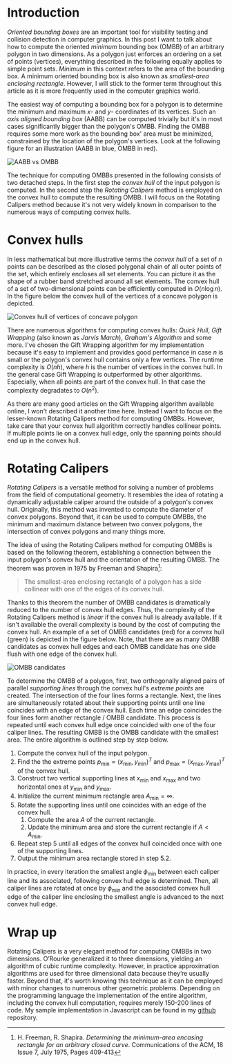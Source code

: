 # Introduction
*Oriented bounding boxes* are an important tool for visibility testing and collision detection in computer graphics. In this post I want to talk about how to compute the oriented *minimum* bounding box (OMBB) of an arbitrary polygon in two dimensions. As a polygon just enforces an ordering on a set of points (vertices), everything described in the following equally applies to simple point sets. *Minimum* in this context refers to the area of the bounding box. A minimum oriented bounding box is also known as *smallest-area enclosing rectangle*. However, I will stick to the former term throughout this article as it is more frequently used in the computer graphics world.

The easiest way of computing a bounding box for a polygon is to determine the minimum and maximum $x$- and $y$- coordinates of its vertices. Such an *axis aligned bounding box* (AABB) can be computed trivially but it's in most cases significantly bigger than the polygon's OMBB. Finding the OMBB requires some more work as the bounding box' area must be minimized, constrained by the location of the polygon's vertices. Look at the following figure for an illustration (AABB in blue, OMBB in red).

![AABB vs OMBB](http://geidav.files.wordpress.com/2014/01/aabb_vs_ombb.png)

The technique for computing OMBBs presented in the following consists of two detached steps. In the first step the *convex hull* of the input polygon is computed. In the second step the *Rotating Calipers* method is employed on the convex hull to compute the resulting OMBB. I will focus on the Rotating Calipers method because it's not very widely known in comparison to the numerous ways of computing convex hulls.

# Convex hulls
In less mathematical but more illustrative terms the *convex hull* of a set of $n$ points can be described as the closed polygonal chain of all outer points of the set, which entirely encloses all set elements. You can picture it as the shape of a rubber band stretched around all set elements. The convex hull of a set of two-dimensional points can be efficiently computed in $O(n\log n)$. In the figure below the convex hull of the vertices of a concave polygon is depicted.

![Convex hull of vertices of concave polygon](http://geidav.files.wordpress.com/2014/01/convex_hull2.png)

There are numerous algorithms for computing convex hulls: *Quick Hull*, *Gift Wrapping* (also known as *Jarvis March*), *Graham's Algorithm* and some more. I've chosen the Gift Wrapping algorithm for my implementation because it's easy to implement and provides good performance in case $n$ is small or the polygon's convex hull contains only a few vertices. The runtime complexity is $O(nh)$, where $h$ is the number of vertices in the convex hull. In the general case Gift Wrapping is outperformed by other algorithms. Especially, when all points are part of the convex hull. In that case the complexity degradates to $O(n^2)$.

As there are many good articles on the Gift Wrapping algorithm available online, I won't described it another time here. Instead I want to focus on the lesser-known Rotating Calipers method for computing OMBBs. However, take care that your convex hull algorithm correctly handles collinear points. If multiple points lie on a convex hull edge, only the spanning points should end up in the convex hull.

# Rotating Calipers
*Rotating Calipers* is a versatile method for solving a number of problems from the field of computational geometry. It resembles the idea of rotating a dynamically adjustable caliper around the outside of a polygon's convex hull. Originally, this method was invented to compute the diameter of convex polygons. Beyond that, it can be used to compute OMBBs, the minimum and maximum distance between two convex polygons, the intersection of convex polygons and many things more.

The idea of using the Rotating Calipers method for computing OMBBs is based on the following theorem, establishing a connection between the input polygon's convex hull and the orientation of the resulting OMBB. The theorem was proven in 1975 by Freeman and Shapira[^FreemanShapira1975]:

> The smallest-area enclosing rectangle of a polygon has a side collinear with one of the edges of its convex hull.

Thanks to this theorem the number of OMBB candidates is dramatically reduced to the number of convex hull edges. Thus, the complexity of the Rotating Calipers method is *linear* if the convex hull is already available. If it isn't available the overall complexity is bound by the cost of computing the convex hull. An example of a set of OMBB candidates (red) for a convex hull (green) is depicted in the figure below. Note, that there are as many OMBB candidates as convex hull edges and each OMBB candidate has one side flush with one edge of the convex hull.

![OMBB candidates](http://geidav.files.wordpress.com/2014/01/ombb_candidates.png)

To determine the OMBB of a polygon, first, two orthogonally aligned pairs of parallel *supporting lines* through the convex hull's *extreme points* are created. The intersection of the four lines forms a rectangle. Next, the lines are simultaneously rotated about their supporting points until one line coincides with an edge of the convex hull. Each time an edge coincides the four lines form another rectangle / OMBB candidate. This process is repeated until each convex hull edge once coincided with one of the four caliper lines. The resulting OMBB is the OMBB candidate with the smallest area. The entire algorithm is outlined step by step below.

1. Compute the convex hull of the input polygon.
1. Find the the extreme points $p_\text{min}=(x_\text{min},y_\text{min})^T$ and $p_\text{max}=(x_\text{max},y_\text{max})^T$ of the convex hull.
1. Construct two vertical supporting lines at $x_\text{min}$ and $x_\text{max}$ and two horizontal ones at $y_\text{min}$ and $y_\text{max}$.
1. Initialize the current minimum rectangle area $A_\text{min}=\infty$.
1. Rotate the supporting lines until one coincides with an edge of the convex hull.
    1. Compute the area $A$ of the current rectangle.
    1. Update the minimum area and store the current rectangle if $A<A_\text{min}$.
1. Repeat step 5 until all edges of the convex hull coincided once with one of the supporting lines.
1. Output the minimum area rectangle stored in step 5.2.

In practice, in every iteration the smallest angle $\phi_\text{min}$ between each caliper line and its associated, following convex hull edge is determined. Then, all caliper lines are rotated at once by $\phi_\text{min}$ and the associated convex hull edge of the caliper line enclosing the smallest angle is advanced to the next convex hull edge.

# Wrap up
Rotating Calipers is a very elegant method for computing OMBBs in two dimensions. O’Rourke generalized it to three dimensions, yielding an algorithm of cubic runtime complexity. However, in practice approximation algorithms are used for three dimensional data because they’re usually faster. Beyond that, it's worth knowing this technique as it can be employed with minor changes to numerous other geometric problems. Depending on the programming language the implementation of the entire algorithm, including the convex hull computation, requires merely 150-200 lines of code. My sample implementation in Javascript can be found in my [github](https://github.com/geidav/ombb-rotating-calipers) repository.

[^FreemanShapira1975]: H. Freeman, R. Shapira. *Determining the minimum-area encasing rectangle for an arbitrary closed curve*. Communications of the ACM, 18 Issue 7, July 1975, Pages 409-413 